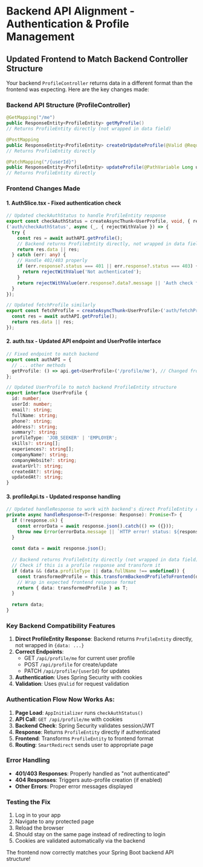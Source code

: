 # Backend API Alignment - Authentication & Profile Management

## Updated Frontend to Match Backend Controller Structure

Your backend `ProfileController` returns data in a different format than the frontend was expecting. Here are the key changes made:

### Backend API Structure (ProfileController)
```java
@GetMapping("/me")
public ResponseEntity<ProfileEntity> getMyProfile()
// Returns ProfileEntity directly (not wrapped in data field)

@PostMapping
public ResponseEntity<ProfileEntity> createOrUpdateProfile(@Valid @RequestBody ProfileRequest request)
// Returns ProfileEntity directly

@PatchMapping("/{userId}")  
public ResponseEntity<ProfileEntity> updateProfile(@PathVariable Long userId, @Valid @RequestBody ProfileRequest request)
// Returns ProfileEntity directly
```

### Frontend Changes Made

#### 1. **AuthSlice.tsx** - Fixed authentication check
```typescript
// Updated checkAuthStatus to handle ProfileEntity response
export const checkAuthStatus = createAsyncThunk<UserProfile, void, { rejectValue: string }>
('auth/checkAuthStatus', async (_, { rejectWithValue }) => {
  try {
    const res = await authAPI.getProfile();
    // Backend returns ProfileEntity directly, not wrapped in data field
    return res.data || res;
  } catch (err: any) {
    // Handle 401/403 properly
    if (err.response?.status === 401 || err.response?.status === 403) {
      return rejectWithValue('Not authenticated');
    }
    return rejectWithValue(err.response?.data?.message || 'Auth check failed');
  }
});

// Updated fetchProfile similarly
export const fetchProfile = createAsyncThunk<UserProfile>('auth/fetchProfile', async () => {
  const res = await authAPI.getProfile();
  return res.data || res;
});
```

#### 2. **auth.tsx** - Updated API endpoint and UserProfile interface
```typescript
// Fixed endpoint to match backend
export const authAPI = {
  // ... other methods
  getProfile: () => api.get<UserProfile>('/profile/me'), // Changed from /auth/me
};

// Updated UserProfile to match backend ProfileEntity structure
export interface UserProfile { 
  id: number; 
  userId: number;
  email?: string; 
  fullName: string;
  phone?: string;
  address?: string;
  summary?: string;
  profileType: 'JOB_SEEKER' | 'EMPLOYER';
  skills?: string[];
  experiences?: string[];
  companyName?: string;
  companyWebsite?: string;
  avatarUrl?: string;
  createdAt?: string;
  updatedAt?: string;
}
```

#### 3. **profileApi.ts** - Updated response handling
```typescript
// Updated handleResponse to work with backend's direct ProfileEntity response
private async handleResponse<T>(response: Response): Promise<T> {
  if (!response.ok) {
    const errorData = await response.json().catch(() => ({}));
    throw new Error(errorData.message || `HTTP error! status: ${response.status}`);
  }
  
  const data = await response.json();
  
  // Backend returns ProfileEntity directly (not wrapped in data field)
  // Check if this is a profile response and transform it
  if (data && (data.profileType || data.fullName !== undefined)) {
    const transformedProfile = this.transformBackendProfileToFrontend(data);
    // Wrap in expected frontend response format
    return { data: transformedProfile } as T;
  }
  
  return data;
}
```

### Key Backend Compatibility Features

1. **Direct ProfileEntity Response**: Backend returns `ProfileEntity` directly, not wrapped in `{data: ...}`
2. **Correct Endpoints**: 
   - GET `/api/profile/me` for current user profile
   - POST `/api/profile` for create/update
   - PATCH `/api/profile/{userId}` for updates
3. **Authentication**: Uses Spring Security with cookies
4. **Validation**: Uses `@Valid` for request validation

### Authentication Flow Now Works As:

1. **Page Load**: `AppInitializer` runs `checkAuthStatus()`
2. **API Call**: `GET /api/profile/me` with cookies
3. **Backend Check**: Spring Security validates session/JWT
4. **Response**: Returns `ProfileEntity` directly if authenticated
5. **Frontend**: Transforms `ProfileEntity` to frontend format
6. **Routing**: `SmartRedirect` sends user to appropriate page

### Error Handling

- **401/403 Responses**: Properly handled as "not authenticated"
- **404 Responses**: Triggers auto-profile creation (if enabled)
- **Other Errors**: Proper error messages displayed

### Testing the Fix

1. Log in to your app
2. Navigate to any protected page
3. Reload the browser
4. Should stay on the same page instead of redirecting to login
5. Cookies are validated automatically via the backend

The frontend now correctly matches your Spring Boot backend API structure!
